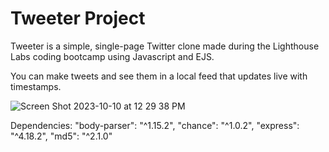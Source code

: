 # Tweeter Project

Tweeter is a simple, single-page Twitter clone made during the Lighthouse Labs coding bootcamp using Javascript and EJS. 

You can make tweets and see them in a local feed that updates live with timestamps.

![Screen Shot 2023-10-10 at 12 29 38 PM](https://github.com/shanimithani/tweeter2/assets/10202231/c55042da-4802-443d-9f3f-4e80ed698dd9)

Dependencies: 
"body-parser": "^1.15.2",
"chance": "^1.0.2",
"express": "^4.18.2",
"md5": "^2.1.0"
